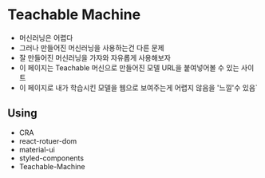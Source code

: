 # Teachable Machine

- 머신러닝은 어렵다
- 그러나 만들어진 머신러닝을 사용하는건 다른 문제
- 잘 만들어진 머신러닝을 가쟈와 자유롭게 사용해보자
- 이 페이지는  Teachable 머신으로 만들어진 모델  URL을 붙여넣어볼 수 있는 사이트
- 이 페이지로 내가 학습시킨 모델을 웹으로 보여주는게 어렵지 않음을 '느낄'수 있음`

## Using

- CRA
- react-rotuer-dom
- material-ui
- styled-components
- Teachable-Machine

